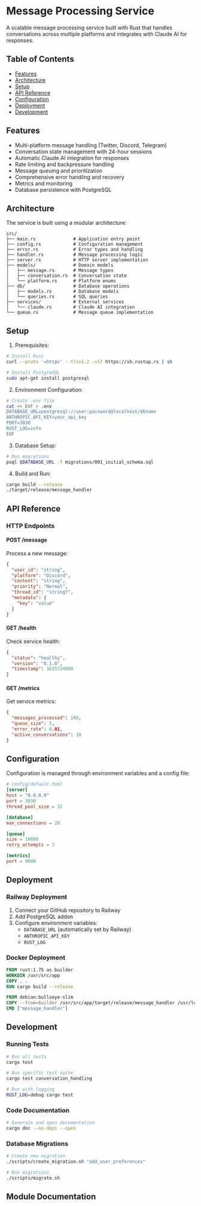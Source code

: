 # Message Processing Service

A scalable message processing service built with Rust that handles conversations across multiple platforms and integrates with Claude AI for responses.

## Table of Contents

- [Features](#features)
- [Architecture](#architecture)
- [Setup](#setup)
- [API Reference](#api-reference)
- [Configuration](#configuration)
- [Deployment](#deployment)
- [Development](#development)

## Features

- Multi-platform message handling (Twitter, Discord, Telegram)
- Conversation state management with 24-hour sessions
- Automatic Claude AI integration for responses
- Rate limiting and backpressure handling
- Message queuing and prioritization
- Comprehensive error handling and recovery
- Metrics and monitoring
- Database persistence with PostgreSQL

## Architecture

The service is built using a modular architecture:

```
src/
├── main.rs              # Application entry point
├── config.rs            # Configuration management
├── error.rs             # Error types and handling
├── handler.rs           # Message processing logic
├── server.rs            # HTTP server implementation
├── models/              # Domain models
│   ├── message.rs       # Message types
│   ├── conversation.rs  # Conversation state
│   └── platform.rs      # Platform enums
├── db/                  # Database operations
│   ├── models.rs        # Database models
│   └── queries.rs       # SQL queries
├── services/            # External services
│   └── claude.rs        # Claude AI integration
└── queue.rs             # Message queue implementation
```

## Setup

1. Prerequisites:

```bash
# Install Rust
curl --proto '=https' --tlsv1.2 -sSf https://sh.rustup.rs | sh

# Install PostgreSQL
sudo apt-get install postgresql
```

2. Environment Configuration:

```bash
# Create .env file
cat << EOF > .env
DATABASE_URL=postgresql://user:password@localhost/dbname
ANTHROPIC_API_KEY=your_api_key
PORT=3030
RUST_LOG=info
EOF
```

3. Database Setup:

```bash
# Run migrations
psql $DATABASE_URL -f migrations/001_initial_schema.sql
```

4. Build and Run:

```bash
cargo build --release
./target/release/message_handler
```

## API Reference

### HTTP Endpoints

#### POST /message

Process a new message:

```json
{
  "user_id": "string",
  "platform": "Discord",
  "content": "string",
  "priority": "Normal",
  "thread_id": "string?",
  "metadata": {
    "key": "value"
  }
}
```

#### GET /health

Check service health:

```json
{
  "status": "healthy",
  "version": "0.1.0",
  "timestamp": 1635724800
}
```

#### GET /metrics

Get service metrics:

```json
{
  "messages_processed": 100,
  "queue_size": 5,
  "error_rate": 0.01,
  "active_conversations": 10
}
```

## Configuration

Configuration is managed through environment variables and a config file:

```toml
# config/default.toml
[server]
host = "0.0.0.0"
port = 3030
thread_pool_size = 32

[database]
max_connections = 20

[queue]
size = 10000
retry_attempts = 3

[metrics]
port = 9000
```

## Deployment

### Railway Deployment

1. Connect your GitHub repository to Railway
2. Add PostgreSQL addon
3. Configure environment variables:
   - `DATABASE_URL` (automatically set by Railway)
   - `ANTHROPIC_API_KEY`
   - `RUST_LOG`

### Docker Deployment

```dockerfile
FROM rust:1.75 as builder
WORKDIR /usr/src/app
COPY . .
RUN cargo build --release

FROM debian:bullseye-slim
COPY --from=builder /usr/src/app/target/release/message_handler /usr/local/bin/
CMD ["message_handler"]
```

## Development

### Running Tests

```bash
# Run all tests
cargo test

# Run specific test suite
cargo test conversation_handling

# Run with logging
RUST_LOG=debug cargo test
```

### Code Documentation

```bash
# Generate and open documentation
cargo doc --no-deps --open
```

### Database Migrations

```bash
# Create new migration
./scripts/create_migration.sh "add_user_preferences"

# Run migrations
./scripts/migrate.sh
```

## Module Documentation
